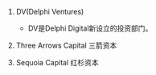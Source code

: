 1. DV(Delphi Ventures)
    - DV是Delphi Digital新设立的投资部门。

2. Three Arrows Capital 三箭资本


3. Sequoia Capital 红杉资本